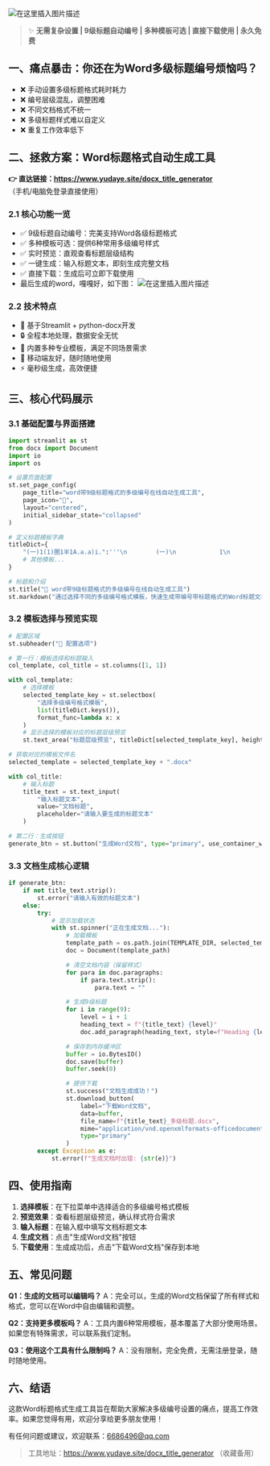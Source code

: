 
![在这里插入图片描述](https://i-blog.csdnimg.cn/direct/0a76fe400e46471c8594efc5c326558a.png)


> ✨ **无需复杂设置 | 9级标题自动编号 | 多种模板可选 | 直接下载使用 | 永久免费**

## 一、痛点暴击：你还在为Word多级标题编号烦恼吗？

- ❌ 手动设置多级标题格式耗时耗力
- ❌ 编号层级混乱，调整困难
- ❌ 不同文档格式不统一
- ❌ 多级标题样式难以自定义
- ❌ 重复工作效率低下

## 二、拯救方案：Word标题格式自动生成工具
**👉 直达链接：<https://www.yudaye.site/docx_title_generator>**  
（手机/电脑免登录直接使用）

### 2.1 核心功能一览
- ✅ 9级标题自动编号：完美支持Word各级标题格式
- ✅ 多种模板可选：提供6种常用多级编号样式
- ✅ 实时预览：直观查看标题层级结构
- ✅ 一键生成：输入标题文本，即刻生成完整文档
- ✅ 直接下载：生成后可立即下载使用
- 最后生成的word，嘎嘎好，如下图：
![在这里插入图片描述](https://i-blog.csdnimg.cn/direct/99de5a58e68742018c26308b85bc29b1.png)


### 2.2 技术特点
- 🚀 基于Streamlit + python-docx开发
- 🔒 全程本地处理，数据安全无忧
- 🎨 内置多种专业模板，满足不同场景需求
- 📱 移动端友好，随时随地使用
- ⚡ 毫秒级生成，高效便捷

## 三、核心代码展示

### 3.1 基础配置与界面搭建
```python
import streamlit as st
from docx import Document
import io
import os

# 设置页面配置
st.set_page_config(
    page_title="word带9级标题格式的多级编号在线自动生成工具",
    page_icon="📝",
    layout="centered",
    initial_sidebar_state="collapsed"
)

# 定义标题模板字典
titleDict={
    "(一)1(1)圈1半1A.a.a)i.":'''\n        (一)\n            1\n                (1)\n                    ➀\n                        1)\n                            A.\n                                a.\n                                    a)\n                                        i.\n    ''',
    # 其他模板...
}

# 标题和介绍
st.title("📝 word带9级标题格式的多级编号在线自动生成工具")
st.markdown("通过选择不同的多级编号格式模板，快速生成带编号带标题格式的Word标题文档，直接下载使用，再也不用麻烦多级编号的问题。")
```

### 3.2 模板选择与预览实现
```python
# 配置区域
st.subheader("🔧 配置选项")

# 第一行：模板选择和标题输入
col_template, col_title = st.columns([1, 1])

with col_template:
    # 选择模板
    selected_template_key = st.selectbox(
        "选择多级编号格式模板",
        list(titleDict.keys()),
        format_func=lambda x: x
    )
    # 显示选择的模板对应的标题层级预览
    st.text_area("标题层级预览", titleDict[selected_template_key], height=150)

# 获取对应的模板文件名
selected_template = selected_template_key + ".docx"

with col_title:
    # 输入标题
    title_text = st.text_input(
        "输入标题文本",
        value="文档标题",
        placeholder="请输入要生成的标题文本"
    )

# 第二行：生成按钮
generate_btn = st.button("生成Word文档", type="primary", use_container_width=True)
```

### 3.3 文档生成核心逻辑
```python
if generate_btn:
    if not title_text.strip():
        st.error("请输入有效的标题文本")
    else:
        try:
            # 显示加载状态
            with st.spinner("正在生成文档..."):
                # 加载模板
                template_path = os.path.join(TEMPLATE_DIR, selected_template)
                doc = Document(template_path)

                # 清空文档内容（保留样式）
                for para in doc.paragraphs:
                    if para.text.strip():
                        para.text = ""

                # 生成9级标题
                for i in range(9):
                    level = i + 1
                    heading_text = f"{title_text} {level}"
                    doc.add_paragraph(heading_text, style=f"Heading {level}")

                # 保存到内存缓冲区
                buffer = io.BytesIO()
                doc.save(buffer)
                buffer.seek(0)

                # 提供下载
                st.success("文档生成成功！")
                st.download_button(
                    label="下载Word文档",
                    data=buffer,
                    file_name=f"{title_text}_多级标题.docx",
                    mime="application/vnd.openxmlformats-officedocument.wordprocessingml.document",
                    type="primary"
                )
        except Exception as e:
            st.error(f"生成文档时出错: {str(e)}")
```

## 四、使用指南

1. **选择模板**：在下拉菜单中选择适合的多级编号格式模板
2. **预览效果**：查看标题层级预览，确认样式符合需求
3. **输入标题**：在输入框中填写文档标题文本
4. **生成文档**：点击"生成Word文档"按钮
5. **下载使用**：生成成功后，点击"下载Word文档"保存到本地

## 五、常见问题

**Q1：生成的文档可以编辑吗？**
A：完全可以，生成的Word文档保留了所有样式和格式，您可以在Word中自由编辑和调整。

**Q2：支持更多模板吗？**
A：工具内置6种常用模板，基本覆盖了大部分使用场景。如果您有特殊需求，可以联系我们定制。

**Q3：使用这个工具有什么限制吗？**
A：没有限制，完全免费，无需注册登录，随时随地使用。

## 六、结语

这款Word标题格式生成工具旨在帮助大家解决多级编号设置的痛点，提高工作效率。如果您觉得有用，欢迎分享给更多朋友使用！

有任何问题或建议，欢迎联系：6686496@qq.com

> 工具地址：<https://www.yudaye.site/docx_title_generator> （收藏备用）